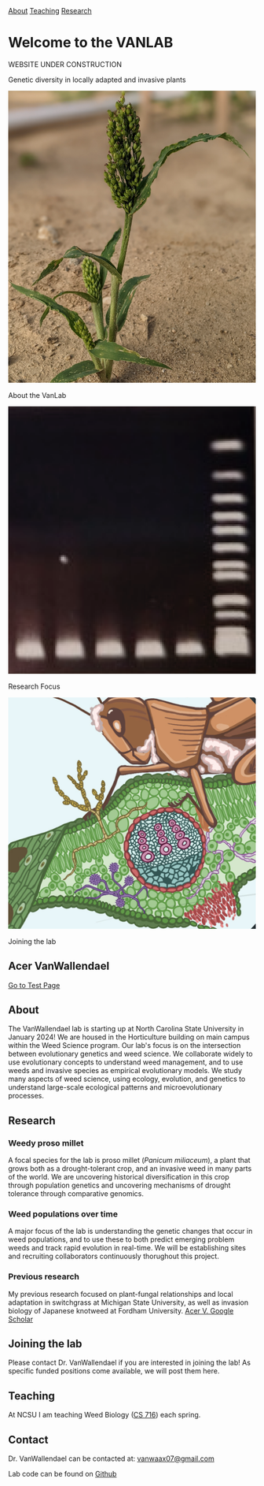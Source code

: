 <div id="banner">
  <div class="cta-buttons">
      <a href="#about" class="cta-button">About</a>
      <a href="#teaching" class="cta-button">Teaching</a>
      <a href="#research" class="cta-button">Research</a>
  </div>
  <!-- Add content or text for the banner here if needed -->
      
  <h1>Welcome to the VANLAB</h1>
  <p>WEBSITE UNDER CONSTRUCTION</p>
  <p>Genetic diversity in locally adapted and invasive plants</p>
  
</div>

<!--[About](#About) | [Research](#Research) | [Teaching](#Teaching)-->

<div id="icon-section">
  <div class="icon-link">
    <a href="#about">
      <!-- Use your icon image URL here -->
      <img src="assets/images/icon3.png" alt="About">
    </a>
    <p>About the VanLab</p>
  </div>

  <div class="icon-link">
    <a href="#research">
      <!-- Use your icon image URL here -->
      <img src="assets/images/icon1.png" alt="Research">
    </a>
    <p>Research Focus</p>
  </div>

  <div class="icon-link">
    <a href="#joining-the-lab">
      <!-- Use your icon image URL here -->
      <img src="assets/images/icon2.png" alt="Joining the Lab">
    </a>
    <p>Joining the lab</p>
  </div>
</div>



## Acer VanWallendael

[Go to Test Page](test_page.md)

## About
<div class="special-paragraph">
The VanWallendael lab is starting up at North Carolina State University in January 2024! We are housed in the Horticulture building on main campus within the Weed Science program. Our lab's focus is on the intersection between evolutionary genetics and weed science. We collaborate widely to use evolutionary concepts to understand weed management, and to use weeds and invasive species as empirical evolutionary models. We study many aspects of weed science, using ecology, evolution, and genetics to understand large-scale ecological patterns and microevolutionary processes. 
</div>

## Research

### Weedy proso millet

A focal species for the lab is proso millet (*Panicum miliaceum*), a plant that grows both as a drought-tolerant crop, and an invasive weed in many parts of the world. We are uncovering historical diversification in this crop through population genetics and uncovering mechanisms of drought tolerance through comparative genomics. 

### Weed populations over time 

A major focus of the lab is understanding the genetic changes that occur in weed populations, and to use these to both predict emerging problem weeds and track rapid evolution in real-time. We will be establishing sites and recruiting collaborators continuously thorughout this project.

### Previous research

My previous research focused on plant-fungal relationships and local adaptation in switchgrass at Michigan State University, as well as invasion biology of Japanese knotweed at Fordham University.
[Acer V. Google Scholar](https://scholar.google.com/citations?user=i8c_0TsAAAAJ&hl=en)

## Joining the lab

Please contact Dr. VanWallendael if you are interested in joining the lab! As specific funded positions come available, we will post them here. 

## Teaching

At NCSU I am teaching Weed Biology ([CS 716](https://wolfware.ncsu.edu/courses/details/?sis_id=SIS:2024:1:1:CS:716:001)) each spring. 

## Contact 

Dr. VanWallendael can be contacted at:
[vanwaax07@gmail.com](vanwaax07@gmail.com)

Lab code can be found on [Github](https://github.com/avanwallendael/)





























